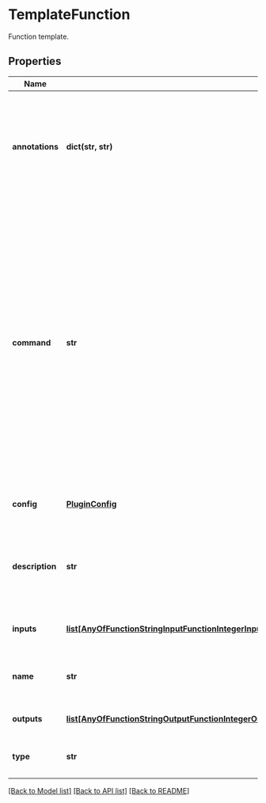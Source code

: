 # TemplateFunction

Function template.
## Properties
Name | Type | Description | Notes
------------ | ------------- | ------------- | -------------
**annotations** | **dict(str, str)** | An optional dictionary to add annotations to inputs. These annotations will be used by the client side libraries. | [optional] 
**command** | **str** | Full shell command for this function. Each function accepts only one command. The command will be executed as a shell command in plugin. For running several commands after each other use &amp;&amp; between the commands or pipe data from one to another using | | 
**config** | [**PluginConfig**](PluginConfig.md) | The plugin config to use for this function | 
**description** | **str** | Function description. A short human readable description for this function. | [optional] 
**inputs** | [**list[AnyOfFunctionStringInputFunctionIntegerInputFunctionNumberInputFunctionBooleanInputFunctionFolderInputFunctionFileInputFunctionPathInputFunctionArrayInputFunctionJSONObjectInput]**](AnyOfFunctionStringInputFunctionIntegerInputFunctionNumberInputFunctionBooleanInputFunctionFolderInputFunctionFileInputFunctionPathInputFunctionArrayInputFunctionJSONObjectInput.md) | Input arguments for this function. | [optional] 
**name** | **str** | Function name. Must be unique within a plugin. | 
**outputs** | [**list[AnyOfFunctionStringOutputFunctionIntegerOutputFunctionNumberOutputFunctionBooleanOutputFunctionFolderOutputFunctionFileOutputFunctionPathOutputFunctionArrayOutputFunctionJSONObjectOutput]**](AnyOfFunctionStringOutputFunctionIntegerOutputFunctionNumberOutputFunctionBooleanOutputFunctionFolderOutputFunctionFileOutputFunctionPathOutputFunctionArrayOutputFunctionJSONObjectOutput.md) | List of output arguments. | [optional] 
**type** | **str** |  | [optional] [readonly] [default to 'TemplateFunction']

[[Back to Model list]](../README.md#documentation-for-models) [[Back to API list]](../README.md#documentation-for-api-endpoints) [[Back to README]](../README.md)


